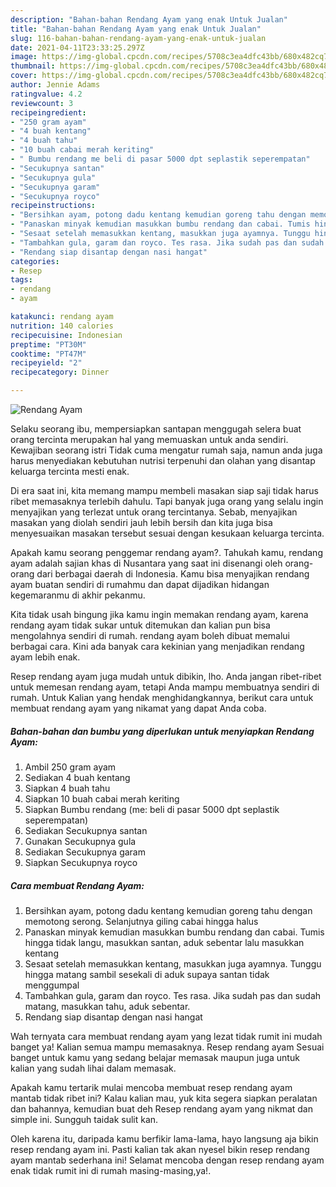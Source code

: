 ```yaml
---
description: "Bahan-bahan Rendang Ayam yang enak Untuk Jualan"
title: "Bahan-bahan Rendang Ayam yang enak Untuk Jualan"
slug: 116-bahan-bahan-rendang-ayam-yang-enak-untuk-jualan
date: 2021-04-11T23:33:25.297Z
image: https://img-global.cpcdn.com/recipes/5708c3ea4dfc43bb/680x482cq70/rendang-ayam-foto-resep-utama.jpg
thumbnail: https://img-global.cpcdn.com/recipes/5708c3ea4dfc43bb/680x482cq70/rendang-ayam-foto-resep-utama.jpg
cover: https://img-global.cpcdn.com/recipes/5708c3ea4dfc43bb/680x482cq70/rendang-ayam-foto-resep-utama.jpg
author: Jennie Adams
ratingvalue: 4.2
reviewcount: 3
recipeingredient:
- "250 gram ayam"
- "4 buah kentang"
- "4 buah tahu"
- "10 buah cabai merah keriting"
- " Bumbu rendang me beli di pasar 5000 dpt seplastik seperempatan"
- "Secukupnya santan"
- "Secukupnya gula"
- "Secukupnya garam"
- "Secukupnya royco"
recipeinstructions:
- "Bersihkan ayam, potong dadu kentang kemudian goreng tahu dengan memotong serong. Selanjutnya giling cabai hingga halus"
- "Panaskan minyak kemudian masukkan bumbu rendang dan cabai. Tumis hingga tidak langu, masukkan santan, aduk sebentar lalu masukkan kentang"
- "Sesaat setelah memasukkan kentang, masukkan juga ayamnya. Tunggu hingga matang sambil sesekali di aduk supaya santan tidak menggumpal"
- "Tambahkan gula, garam dan royco. Tes rasa. Jika sudah pas dan sudah matang, masukkan tahu, aduk sebentar."
- "Rendang siap disantap dengan nasi hangat"
categories:
- Resep
tags:
- rendang
- ayam

katakunci: rendang ayam 
nutrition: 140 calories
recipecuisine: Indonesian
preptime: "PT30M"
cooktime: "PT47M"
recipeyield: "2"
recipecategory: Dinner

---
```



![Rendang Ayam](https://img-global.cpcdn.com/recipes/5708c3ea4dfc43bb/680x482cq70/rendang-ayam-foto-resep-utama.jpg)

Selaku seorang ibu, mempersiapkan santapan menggugah selera buat orang tercinta merupakan hal yang memuaskan untuk anda sendiri. Kewajiban seorang istri Tidak cuma mengatur rumah saja, namun anda juga harus menyediakan kebutuhan nutrisi terpenuhi dan olahan yang disantap keluarga tercinta mesti enak.

Di era  saat ini, kita memang mampu membeli masakan siap saji tidak harus ribet memasaknya terlebih dahulu. Tapi banyak juga orang yang selalu ingin menyajikan yang terlezat untuk orang tercintanya. Sebab, menyajikan masakan yang diolah sendiri jauh lebih bersih dan kita juga bisa menyesuaikan masakan tersebut sesuai dengan kesukaan keluarga tercinta. 



Apakah kamu seorang penggemar rendang ayam?. Tahukah kamu, rendang ayam adalah sajian khas di Nusantara yang saat ini disenangi oleh orang-orang dari berbagai daerah di Indonesia. Kamu bisa menyajikan rendang ayam buatan sendiri di rumahmu dan dapat dijadikan hidangan kegemaranmu di akhir pekanmu.

Kita tidak usah bingung jika kamu ingin memakan rendang ayam, karena rendang ayam tidak sukar untuk ditemukan dan kalian pun bisa mengolahnya sendiri di rumah. rendang ayam boleh dibuat memalui berbagai cara. Kini ada banyak cara kekinian yang menjadikan rendang ayam lebih enak.

Resep rendang ayam juga mudah untuk dibikin, lho. Anda jangan ribet-ribet untuk memesan rendang ayam, tetapi Anda mampu membuatnya sendiri di rumah. Untuk Kalian yang hendak menghidangkannya, berikut cara untuk membuat rendang ayam yang nikamat yang dapat Anda coba.

<!--inarticleads1-->

##### Bahan-bahan dan bumbu yang diperlukan untuk menyiapkan Rendang Ayam:

1. Ambil 250 gram ayam
1. Sediakan 4 buah kentang
1. Siapkan 4 buah tahu
1. Siapkan 10 buah cabai merah keriting
1. Siapkan  Bumbu rendang (me: beli di pasar 5000 dpt seplastik seperempatan)
1. Sediakan Secukupnya santan
1. Gunakan Secukupnya gula
1. Sediakan Secukupnya garam
1. Siapkan Secukupnya royco




<!--inarticleads2-->

##### Cara membuat Rendang Ayam:

1. Bersihkan ayam, potong dadu kentang kemudian goreng tahu dengan memotong serong. Selanjutnya giling cabai hingga halus
1. Panaskan minyak kemudian masukkan bumbu rendang dan cabai. Tumis hingga tidak langu, masukkan santan, aduk sebentar lalu masukkan kentang
1. Sesaat setelah memasukkan kentang, masukkan juga ayamnya. Tunggu hingga matang sambil sesekali di aduk supaya santan tidak menggumpal
1. Tambahkan gula, garam dan royco. Tes rasa. Jika sudah pas dan sudah matang, masukkan tahu, aduk sebentar.
1. Rendang siap disantap dengan nasi hangat




Wah ternyata cara membuat rendang ayam yang lezat tidak rumit ini mudah banget ya! Kalian semua mampu memasaknya. Resep rendang ayam Sesuai banget untuk kamu yang sedang belajar memasak maupun juga untuk kalian yang sudah lihai dalam memasak.

Apakah kamu tertarik mulai mencoba membuat resep rendang ayam mantab tidak ribet ini? Kalau kalian mau, yuk kita segera siapkan peralatan dan bahannya, kemudian buat deh Resep rendang ayam yang nikmat dan simple ini. Sungguh taidak sulit kan. 

Oleh karena itu, daripada kamu berfikir lama-lama, hayo langsung aja bikin resep rendang ayam ini. Pasti kalian tak akan nyesel bikin resep rendang ayam mantab sederhana ini! Selamat mencoba dengan resep rendang ayam enak tidak rumit ini di rumah masing-masing,ya!.

